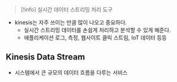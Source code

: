 
>[!info] 실시간 데이터 스트리밍 처리 도구
>


- kinesis는 자주 쓰이는 만큼 많이 나오고 중요하다.
	- 실시간 스트리밍 데이터를 손쉽게 처리하고 분석할 수 있게 해준다.
	- 애플리케이션 로그, 측정, 웹사이트 클릭 스트림, IoT 데이터 등등

## Kinesis Data Stream

- 시스템에서 큰 규모의 데이터 흐름을 다루는 서비스

